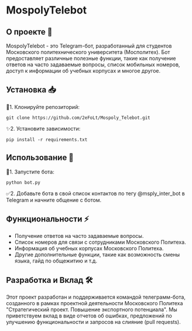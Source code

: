 # MospolyTelebot

## О проекте :star2:

MospolyTelebot - это Telegram-бот, разработанный для студентов Московского политехнического университета (Мосполитех). Бот предоставляет различные полезные функции, такие как получение ответов на часто задаваемые вопросы, список мобильных номеров, доступ к информации об учебных корпусах и многое другое.

## Установка 📥

:memo:1. Клонируйте репозиторий:

```
git clone https://github.com/2eFoLt/Mospoly_Telebot.git
```


:sparkles:2. Установите зависимости:

```
pip install -r requirements.txt
```


## Использование 🚀

:space_invader:1. Запустите бота:

```
python bot.py
```


✅2. Добавьте бота в свой список контактов по тегу @msply_inter_bot в Telegram и начните общение с ботом.

## Функциональности ⚡️

- Получение ответов на часто задаваемые вопросы.
- Список номеров для связи с сотрудниками Московского Политеха.
- Информация об учебных корпусах Московского Политеха.
- Другие дополнительные функции, такие как возможность смены языка, гайд по общежитию и т.д.

## Разработка и Вклад 🛠️

Этот проект разработан и поддерживается командой телеграмм-бота, созданного в рамках проектной деятельности Московского Политеха "Стратегический проект. Повышение экспортного потенциала". Мы приветствуем вклад в виде отчетов об ошибках, предложений по улучшению функциональности и запросов на слияние (pull requests).


